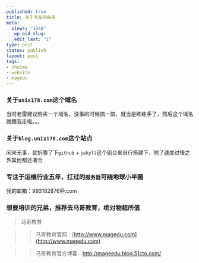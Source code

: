 ```yaml
--- 
published: true
title: 关于本站的由来
meta: 
  views: "1948"
  _wp_old_slug: 
  _edit_last: "1"
type: post
status: publish
layout: post
tags: 
- zhuima
- website
- magedu
---
```


### **关于`unix178.com`这个域名**

当时老雷建议购买一个域名，没事的时候搞一搞，就当是练练手了，然后这个域名就跟我走啦。。。

### **关于`blog.unix178.com`这个站点**

闲来无事，就折腾了下`github` + `jekyll`这个组合来自行搭建下，除了速度过慢之外其他都还凑合

### **专注于运维行业五年，扛过的`服务器`可绕地球小半圈**

我的邮箱：993182876@.com


### **想要培训的兄弟，推荐去马哥教育，绝对物超所值**

> 马哥教育

>> 马哥教育官网：[http://www.magedu.com](http://www.magedu.com)

>> 马哥教育官方博客：<http://mageedu.blog.51cto.com/>




